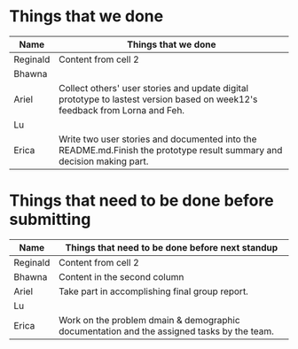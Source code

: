# Things that we done
Name | Things that we done 
------------ | -------------
Reginald | Content from cell 2
Bhawna | 
Ariel | Collect others' user stories and update digital prototype to lastest version based on week12's feedback from Lorna and Feh.
Lu | 
Erica | Write two user stories and documented into the README.md.Finish the prototype result summary and decision making part.

# Things that need to be done before submitting
Name | Things that need to be done before next standup
------------ | -------------
Reginald | Content from cell 2
Bhawna | Content in the second column
Ariel | Take part in accomplishing final group report.
Lu | 
Erica | Work on the problem dmain & demographic documentation and the assigned tasks by the team.
